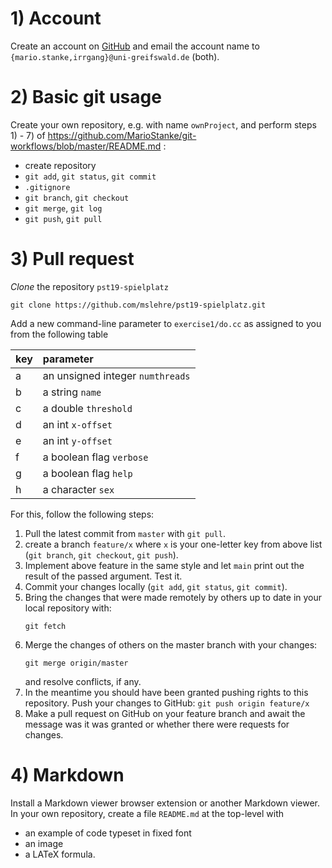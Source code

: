 # 1) Account
Create an account on [GitHub](http://github.com) and email the account name to `{mario.stanke,irrgang}@uni-greifswald.de` (both).

# 2) Basic git usage
Create your own repository, e.g. with name `ownProject`, and perform steps 1) - 7) of
https://github.com/MarioStanke/git-workflows/blob/master/README.md :
 - create repository
 - `git add`, `git status`, `git commit`
 - `.gitignore`
 - `git branch`, `git checkout`
 - `git merge`, `git log`
 - `git push`, `git pull`

# 3) Pull request
*Clone* the repository `pst19-spielplatz`
```
git clone https://github.com/mslehre/pst19-spielplatz.git
```
Add a new command-line parameter to `exercise1/do.cc` as assigned to you from the following table

| key | parameter                           |
|-----|:------------------------------------|
| a   | an unsigned integer `numthreads`    |
| b   | a string `name`                     |
| c   | a double `threshold`                |
| d   | an int `x-offset`                   |
| e   | an int `y-offset`                   |
| f   | a boolean flag `verbose`            |
| g   | a boolean flag `help`               |
| h   | a character `sex`                   |


For this, follow the following steps:
 1. Pull the latest commit from `master` with `git pull`.
 2. create a branch `feature/x` where `x` is your one-letter key from above list (`git branch`, `git checkout`, `git push`).
 3. Implement above feature in the same style and let `main` print out the result of
    the passed argument. Test it.
 4. Commit your changes locally (`git add`, `git status`, `git commit`).
 5. Bring the changes that were made remotely by others up to date in your local repository with:
    ```
    git fetch
    ```
 6. Merge the changes of others on the master branch with your changes:
    ```
    git merge origin/master
    ```
    and resolve conflicts, if any.
 7. In the meantime you should have been granted pushing rights to this repository.
    Push your changes to GitHub: `git push origin feature/x`  
 8. Make a pull request on GitHub on your feature branch and await the message was it was granted or whether there were requests for changes.
 

# 4) Markdown
Install a Markdown viewer browser extension or another Markdown viewer.
In your own repository, create a file `README.md` at the top-level with
 - an example of code typeset in fixed font
 - an image
 - a LATeX formula.
 
